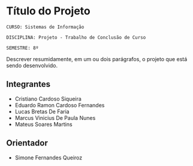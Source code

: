 # Título do Projeto

`CURSO: Sistemas de Informação`

`DISCIPLINA: Projeto - Trabalho de Conclusão de Curso`

`SEMESTRE: 8º`

Descrever resumidamente, em um ou dois parágrafos, o projeto que está sendo desenvolvido.

## Integrantes

* Cristiano Cardoso Siqueira
* Eduardo Ramon Cardoso Fernandes
* Lucas Bretas De Faria
* Marcus Vinicius De Paula Nunes
* Mateus Soares Martins



## Orientador

* Simone Fernandes Queiroz

